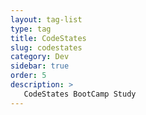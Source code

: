 ```yaml
---
layout: tag-list
type: tag
title: CodeStates
slug: codestates
category: Dev
sidebar: true
order: 5
description: >
   CodeStates BootCamp Study
---
```

